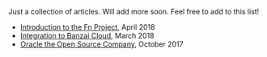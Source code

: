 Just a collection of articles. Will add more soon. Feel free to add to this list!

- [Introduction to the Fn Project](https://blog.acntech.no/introduction-to-project-fn/), April 2018
- [Integration to Banzai Cloud](https://banzaicloud.com/blog/fn/), March 2018
- [Oracle the Open Source Company](https://www.capgemini.com/2017/10/oracle-the-open-source-company), October 2017

